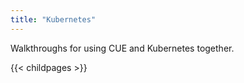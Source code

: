 ```yaml
---
title: "Kubernetes"
---
```


Walkthroughs for using CUE and Kubernetes together.

{{< childpages >}}
